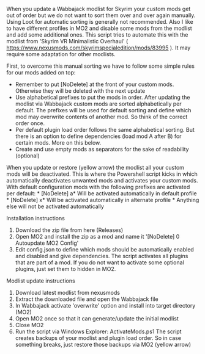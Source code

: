 When you update a Wabbajack modlist for Skyrim your custom mods get out of order but we do not want to sort them over and over again manually. Using Loot for automatic sorting is generally not recommended. 
Also I like to have different profiles in MO2 and disable some mods from the modlist and add some additional ones. 
This script tries to automate this with the modlist from 'Skyrim VR Minimalistic Overhaul' ( https://www.nexusmods.com/skyrimspecialedition/mods/83995 ). It may require some adaptation for other modlists.

First, to overcome this manual sorting we have to follow some simple rules for our mods added on top:
- Remember to put [NoDelete] at the front of your custom mods. Otherwise they will be deleted with the next update
- Use alphabetical prefixes to put the mods in order. After updating the modlist via Wabbajack custom mods are sorted alphabetically per default. The prefixes will be used for default sorting and define which mod may overwrite contents of another mod. So think of the correct order once. 
- Per default plugin load order follows the same alphabetical sorting. But there is an option to define dependencies (load mod A after B) for certain mods. More on this below.
- Create and use empty mods as separators for the sake of readability (optional)
  
When you update or restore (yellow arrow) the modlist all your custom mods will be deactivated. This is where the Powershell script kicks in which automatically deactivates unwanted mods and activates your custom mods.
With default configuration mods with the following prefixes are activated per default:
    * [NoDelete] a* Will be activated automatically in default profile
    * [NoDelete] x* Will be activated automatically in alternate profile
    * Anything else will not be activated automatically

Installation instructions
1) Download the zip file from here (Releases)
2) Open MO2 and install the zip as a mod and name it '[NoDelete] 0 Autoupdate MO2 Config'
4) Edit config.json to define which mods should be automatically enabled and disabled and give dependencies.
   The script activates all plugins that are part of a mod. If you do not want to activate some optional plugins, just set them to hidden in MO2.

Modlist update instructions
1) Download latest modlist from nexusmods
2) Extract the downloaded file and open the Wabbajack file
3) In Wabbajack activate 'overwrite' option and install into target directory (MO2)
4) Open MO2 once so that it can generate/update the initial modlist
5) Close MO2
6) Run the script via Windows Explorer: ActivateMods.ps1
The script creates backups of your modlist and plugin load order. So in case something breaks, just restore those backups via MO2 (yellow arrow)
